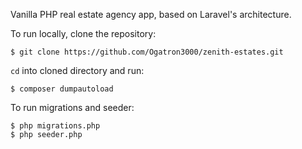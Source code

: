 Vanilla PHP real estate agency app, based on Laravel's architecture.

To run locally, clone the repository:
````shell
$ git clone https://github.com/Ogatron3000/zenith-estates.git
````
`cd` into cloned directory and run:
````shell
$ composer dumpautoload
````
To run migrations and seeder:
```shell
$ php migrations.php
$ php seeder.php
```